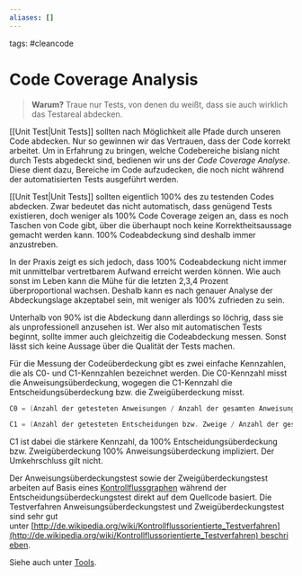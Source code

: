 ```yaml
---
aliases: []
---
```

tags: #cleancode 

# Code Coverage Analysis

>**Warum?**
>Traue nur Tests, von denen du weißt, dass sie auch wirklich das Testareal abdecken.

[[Unit Test|Unit Tests]] sollten nach Möglichkeit alle Pfade durch unseren Code abdecken. Nur so gewinnen wir das Vertrauen, dass der Code korrekt arbeitet. Um in Erfahrung zu bringen, welche Codebereiche bislang nicht durch Tests abgedeckt sind, bedienen wir uns der _Code Coverage Analyse_. Diese dient dazu, Bereiche im Code aufzudecken, die noch nicht während der automatisierten Tests ausgeführt werden.

[[Unit Test|Unit Tests]] sollten eigentlich 100% des zu testenden Codes abdecken. Zwar bedeutet das nicht automatisch, dass genügend Tests existieren, doch weniger als 100% Code Coverage zeigen an, dass es noch Taschen von Code gibt, über die überhaupt noch keine Korrektheitsaussage gemacht werden kann. 100% Codeabdeckung sind deshalb immer anzustreben.

In der Praxis zeigt es sich jedoch, dass 100% Codeabdeckung nicht immer mit unmittelbar vertretbarem Aufwand erreicht werden können. Wie auch sonst im Leben kann die Mühe für die letzten 2,3,4 Prozent überproportional wachsen. Deshalb kann es nach genauer Analyse der Abdeckungslage akzeptabel sein, mit weniger als 100% zufrieden zu sein.

Unterhalb von 90% ist die Abdeckung dann allerdings so löchrig, dass sie als unprofessionell anzusehen ist. Wer also mit automatischen Tests beginnt, sollte immer auch gleichzeitig die Codeabdeckung messen. Sonst lässt sich keine Aussage über die Qualität der Tests machen.

Für die Messung der Codeüberdeckung gibt es zwei einfache Kennzahlen, die als C0- und C1-Kennzahlen bezeichnet werden. Die C0-Kennzahl misst die Anweisungsüberdeckung, wogegen die C1-Kennzahl die Entscheidungsüberdeckung bzw. die Zweigüberdeckung misst.

```csharp
C0 = (Anzahl der getesteten Anweisungen / Anzahl der gesamten Anweisungen) * 100%
```

```csharp
C1 = (Anzahl der getesteten Entscheidungen bzw. Zweige / Anzahl der gesamten Entscheidungen bzw. Zweige) * 100%
```

C1 ist dabei die stärkere Kennzahl, da 100% Entscheidungsüberdeckung bzw. Zweigüberdeckung 100% Anweisungsüberdeckung impliziert. Der Umkehrschluss gilt nicht.

Der Anweisungsüberdeckungstest sowie der Zweigüberdeckungstest arbeiten auf Basis eines [Kontrollflussgraphen](http://de.wikipedia.org/wiki/Kontrollflussgraph) während der Entscheidungsüberdeckungstest direkt auf dem Quellcode basiert. Die Testverfahren Anweisungsüberdeckungstest und Zweigüberdeckungstest sind sehr gut unter [](http://de.wikipedia.org/wiki/Kontrollflussorientierte_Testverfahren)[http://de.wikipedia.org/wiki/Kontrollflussorientierte_Testverfahren](http://de.wikipedia.org/wiki/Kontrollflussorientierte_Testverfahren) beschrieben.

Siehe auch unter [Tools](https://clean-code-developer.de/weitere-infos/werkzeuge/).
